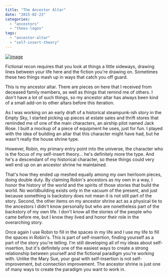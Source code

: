 ```yaml
---
title: "The Ancestor Altar"
date: "2015-02-23"
categories: 
  - "ancestors"
  - "theos-logos"
tags: 
  - "ancestor-altar"
  - "self-insert-theory"
---
```


[![image](images/wpid-20150221_223830.jpg "20150221_223830.jpg")](http://jackofmanytrades.info/wp-content/uploads/2015/02/wpid-20150221_223830.jpg)

Fictional recon requires that you look at things a little sideways, drawing lines between your life here and the fiction you're drawing on. Sometimes these two things mash up in ways that catch you off guard.

This is my ancestor altar. There are pieces on here that I received from deceased family members, as well as things that remind me of others. I don't have a lot of such things, so my ancestor altar has always been kind of a small add-on to other altars before this iteration.

As I was working on an early draft of a historical steampunk-ish story in the Empty Sky, I started picking up pieces at estate sales and thrift stores that reminded me of one of the main characters, an airship pilot named Jack Rose. I built a mockup of a piece of equipment he uses, just for fun. I played with the idea of building an altar that this character might have had, but he wasn't really the house shrine type.

However, Robin, my primary entry point into the universe, the character who is the focus of my self-insert theory... he's definitely more the type. And he's a descendant of my historical character, so these things could very well end up on an ancestor shrine he maintained.

That's how they ended up meshed equally among my own heirloom pieces, doing double duty. By claiming Robin's ancestors as my own in a way, I honor the history of the world and the spirits of those stories that build the world. No worldbuilding exists only in the vacuum of the present, and just because something is backstory does not mean it is not still part of the story. Second, the other items on my ancestor shrine act as a physical tie to the ancestors I didn't know personally but who are nonetheless part of the backstory of my own life. I don't know all the stories of the people who came before me, but I know they lived and honor their role in the overarching story.

Once again I use Robin to fill in the spaces in my life and I use my life to fill the spaces in Robin's. This is part of self-insertion, finding yourself as a part of the story you're telling. I'm still developing all of my ideas about self-insertion, but it's definitely one of the easiest ways to create a strong relationship between yourself and the fictional paradigm you're working with. Unlike the Mary Sue, your goal with self-insertion is not self-improvement, but connection improvement. The ancestor shrine is just one of many ways to create the paradigm you want to work in.

